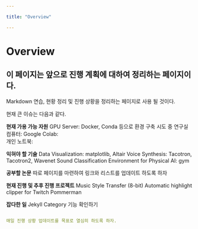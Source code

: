 ```yaml
---

title: "Overview"

---
```


# Overview

## 이 페이지는 앞으로 진행 계획에 대하여 정리하는 페이지이다. 
Markdown 연습, 현황 정리 및 진행 상황을 정리하는 페이지로 사용 될 것이다.

현재 큰 이슈는 다음과 같다.

**현재 가용 가능 자원**
  GPU Server: Docker, Conda 등으로 환경 구축 시도 중
  연구실 컴퓨터: 
  Google Colab:  
  개인 노트북: 

**익혀야 할 기술**
  Data Visualization: matplotlib, Altair
  Voice Synthesis: Tacotron, Tacotron2, Wavenet
  Sound Classification
  Environment for Physical AI: gym

**공부할 논문**
  따로 페이지를 마련하여 링크와 리스트를 업데이트 하도록 하자

**현재 진행 및 추후 진행 프로젝트**
  Music Style Transfer (8-bit)
  Automatic highlight clipper for Twitch
  Pommerman
  
**잡다한 일**
  Jekyll Category 기능 확인하기

<!--more-->

```yaml

매일 진행 상황 업데이트를 목표로 열심히 하도록 하자.

```
